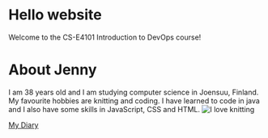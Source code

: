 # Hello website
Welcome to the CS-E4101 Introduction to DevOps course!
# About Jenny
I am 38 years old and I am studying computer science in Joensuu, Finland.
My favourite hobbies are knitting and coding. I have learned to code in java and I also have some skills in JavaScript, CSS and HTML.
![I love knitting](https://www.pexels.com/photo/purple-yarns-2767653/)

[My Diary](diary-023.md)
